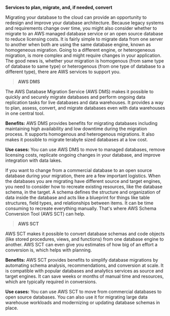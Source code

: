 **Services to plan, migrate, and, if needed, convert**

Migrating your database to the cloud can provide an opportunity to redesign and improve your database architecture. Because legacy systems and requirements change over time, you might also consider whether to migrate to an AWS managed database service or an open source database to reduce licensing costs. It is fairly simple to migrate data from one server to another when both are using the same database engine, known as homogeneous migration. Going to a different engine, or heterogeneous migration, is more complex and might require changes in your application. The good news is, whether your migration is homogenous (from same type of database to same type) or heterogenous (from one type of database to a different type), there are AWS services to support you.


> **AWS DMS**

The AWS Database Migration Service (AWS DMS) makes it possible to quickly and securely migrate databases and perform ongoing data replication tasks for live databases and data warehouses. It provides a way to plan, assess, convert, and migrate databases even with data warehouses in one central tool.

**Benefits:** AWS DMS provides benefits for migrating databases including maintaining high availability and low downtime during the migration process. It supports homogenous and heterogenous migrations. It also makes it possible to migrate terabyte sized databases at a low cost.

**Use cases:** You can use AWS DMS to move to managed databases, remove licensing costs, replicate ongoing changes in your database, and improve integration with data lakes.





If you want to change from a commercial database to an open source database during your migration, there are a few important logistics. When the databases you are migrating have different source and target engines, you need to consider how to recreate existing resources, like the database schema, in the target. A schema defines the structure and organization of data inside the database and acts like a blueprint for things like table structures, field types, and relationships between items. It can be time consuming to recreate everything manually. That's where AWS Schema Conversion Tool (AWS SCT) can help.

> **AWS SCT**

AWS SCT makes it possible to convert database schemas and code objects (like stored procedures, views, and functions) from one database engine to another. AWS SCT can even give you estimates of how big of an effort a conversion is, which helps with planning.

**Benefits:** AWS SCT provides benefits to simplify database migrations by automating schema analysis, recommendations, and conversion at scale. It is compatible with popular databases and analytics services as source and target engines. It can save weeks or months of manual time and resources, which are typically required in conversions.

**Use cases:** You can use AWS SCT to move from commercial databases to open source databases. You can also use it for migrating large data warehouse workloads and modernizing or updating database schemas in place.